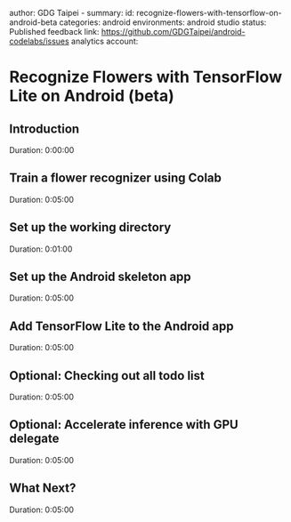 author: GDG Taipei - 
summary: 
id: recognize-flowers-with-tensorflow-on-android-beta
categories: android
environments: android studio
status: Published
feedback link: https://github.com/GDGTaipei/android-codelabs/issues
analytics account: 

# Recognize Flowers with TensorFlow Lite on Android (beta)
## Introduction
Duration: 0:00:00

## Train a flower recognizer using Colab
Duration: 0:05:00

## Set up the working directory
Duration: 0:01:00

## Set up the Android skeleton app
Duration: 0:05:00

## Add TensorFlow Lite to the Android app
Duration: 0:05:00

## Optional: Checking out all todo list
Duration: 0:05:00

## Optional: Accelerate inference with GPU delegate
Duration: 0:05:00

## What Next?
Duration: 0:05:00